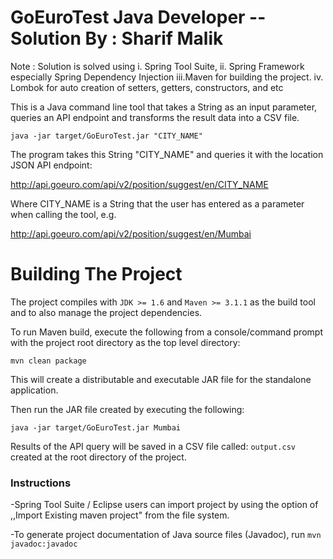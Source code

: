 GoEuroTest Java Developer -- Solution By : Sharif Malik
============================
Note : Solution is solved using
i.	Spring Tool Suite,
ii.	Spring Framework especially Spring Dependency Injection
iii.Maven for building the project.
iv. Lombok for auto creation of setters, getters, constructors, and etc

This is a Java command line tool that takes a String as an input parameter, queries an API endpoint and transforms the result data into a CSV file.

```java -jar target/GoEuroTest.jar "CITY_NAME"```

The program takes this String "CITY_NAME" and queries it with the location JSON API endpoint:

http://api.goeuro.com/api/v2/position/suggest/en/CITY_NAME

Where CITY_NAME is a String that the user has entered as a parameter when calling the tool, e.g.

http://api.goeuro.com/api/v2/position/suggest/en/Mumbai

Building The Project
====================

The project compiles with ```JDK >= 1.6``` and ```Maven >= 3.1.1``` as the build tool and to also manage the project dependencies.

To run Maven build, execute the following from a console/command prompt with the project root directory as the top level directory:

```mvn clean package```

This will create a distributable and executable JAR file for the standalone application.

Then run the JAR file created by executing the following:

```java -jar target/GoEuroTest.jar Mumbai```

Results of the API query will be saved in a CSV file called: ```output.csv``` created at the root directory of the project.


### Instructions

-Spring Tool Suite / Eclipse users can import project by using the option of ,,Import Existing maven project" from the file system.

-To generate project documentation of Java source files (Javadoc), run `mvn javadoc:javadoc`
